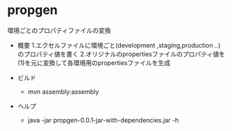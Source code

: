 propgen
=======

環境ごとのプロパティファイルの変換

* 概要
    1.エクセルファイルに環境ごと(development ,staging,production ..) のプロパティ値を書く
    2.オリジナルのpropertiesファイルのプロパティ値を(1)を元に変換して各環境用のpropertiesファイルを生成

* ビルド
    * mvn assembly:assembly

* ヘルプ
    * java -jar propgen-0.0.1-jar-with-dependencies.jar -h
